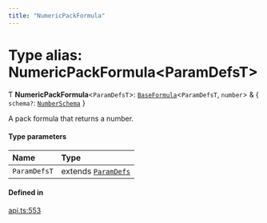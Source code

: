 ```yaml
---
title: "NumericPackFormula"
---
```

# Type alias: NumericPackFormula<ParamDefsT\>

Ƭ **NumericPackFormula**<`ParamDefsT`\>: [`BaseFormula`](BaseFormula.md)<`ParamDefsT`, `number`\> & { `schema?`: [`NumberSchema`](NumberSchema.md)  }

A pack formula that returns a number.

#### Type parameters

| Name | Type |
| :------ | :------ |
| `ParamDefsT` | extends [`ParamDefs`](ParamDefs.md) |

#### Defined in

[api.ts:553](https://github.com/coda/packs-sdk/blob/main/api.ts#L553)
